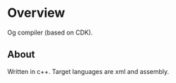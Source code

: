 # Overview
Og compiler (based on CDK).

## About
Written in c++. Target languages are xml and assembly.
